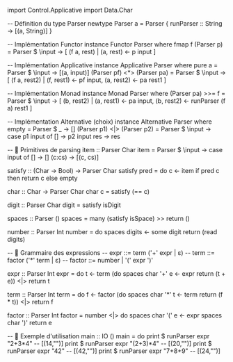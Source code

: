 import Control.Applicative
import Data.Char

-- Définition du type Parser
newtype Parser a = Parser { runParser :: String -> [(a, String)] }

-- Implémentation Functor
instance Functor Parser where
    fmap f (Parser p) = Parser $ \input ->
        [ (f a, rest) | (a, rest) <- p input ]

-- Implémentation Applicative
instance Applicative Parser where
    pure a = Parser $ \input -> [(a, input)]
    (Parser pf) <*> (Parser pa) = Parser $ \input ->
        [ (f a, rest2) | (f, rest1) <- pf input, (a, rest2) <- pa rest1 ]

-- Implémentation Monad
instance Monad Parser where
    (Parser pa) >>= f = Parser $ \input ->
        [ (b, rest2) | (a, rest1) <- pa input, (b, rest2) <- runParser (f a) rest1 ]

-- Implémentation Alternative (choix)
instance Alternative Parser where
    empty = Parser $ \_ -> []
    (Parser p1) <|> (Parser p2) = Parser $ \input ->
        case p1 input of
            [] -> p2 input
            res -> res

-- 🔹 Primitives de parsing
item :: Parser Char
item = Parser $ \input ->
    case input of
        []     -> []
        (c:cs) -> [(c, cs)]

satisfy :: (Char -> Bool) -> Parser Char
satisfy pred = do
    c <- item
    if pred c then return c else empty

char :: Char -> Parser Char
char c = satisfy (== c)

digit :: Parser Char
digit = satisfy isDigit

spaces :: Parser ()
spaces = many (satisfy isSpace) >> return ()

number :: Parser Int
number = do
    spaces
    digits <- some digit
    return (read digits)

-- 🔹 Grammaire des expressions
-- expr   ::= term ('+' expr | ε)
-- term   ::= factor ('*' term | ε)
-- factor ::= number | '(' expr ')'

expr :: Parser Int
expr = do
    t <- term
    (do
        spaces
        char '+'
        e <- expr
        return (t + e)) <|> return t

term :: Parser Int
term = do
    f <- factor
    (do
        spaces
        char '*'
        t <- term
        return (f * t)) <|> return f

factor :: Parser Int
factor =
        number
    <|> do
        spaces
        char '('
        e <- expr
        spaces
        char ')'
        return e

-- 🔹 Exemple d'utilisation
main :: IO ()
main = do
    print $ runParser expr "2+3*4"      -- [(14,"")]
    print $ runParser expr "(2+3)*4"    -- [(20,"")]
    print $ runParser expr "42"         -- [(42,"")]
    print $ runParser expr "7+8+9"      -- [(24,"")]
